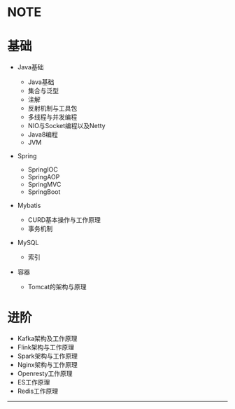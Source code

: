 # NOTE


# 基础
  * Java基础
    * Java基础
    * 集合与泛型
    * 注解
    * 反射机制与工具包
    * 多线程与并发编程
    * NIO与Socket编程以及Netty
    * Java8编程
    * JVM 
    
  * Spring
    * SpringIOC
    * SpringAOP
    * SpringMVC
    * SpringBoot
    
  * Mybatis
    * CURD基本操作与工作原理
    * 事务机制
  
  * MySQL
    * 索引
    
  * 容器
    * Tomcat的架构与原理
    
    
# 进阶
  * Kafka架构及工作原理
  * Flink架构与工作原理
  * Spark架构与工作原理
  * Nginx架构与工作原理
  * Openresty工作原理
  * ES工作原理
  * Redis工作原理


---




